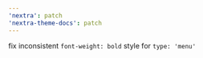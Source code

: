 ```yaml
---
'nextra': patch
'nextra-theme-docs': patch
---
```


fix inconsistent `font-weight: bold` style for `type: 'menu'`
